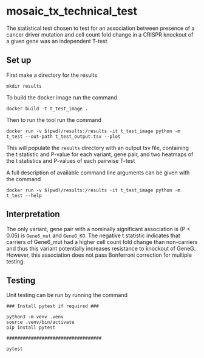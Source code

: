# mosaic_tx_technical_test

The statistical test chosen to test for an association between presence of a cancer driver mutation and cell count fold change in a CRISPR knockout of a given gene was an independent T-test

## Set up

First make a directory for the results

```
mkdir results
```

To build the docker image run the command

```
docker build -t t_test_image .
```

Then to run the tool run the command 

```
docker run -v $(pwd)/results:/results -it t_test_image python -m t_test --out-path t_test_output.tsv --plot
```

This will populate the `results` directory with an output tsv file, containing the t statistic and P-value for each variant, gene pair, and two heatmaps of the t statistics and P-values of each pairwise T-test

A full description of available command line arguments can be given with the command

```
docker run -v $(pwd)/results:/results -it t_test_image python -m t_test --help
```

## Interpretation

The only variant, gene pair with a nominally significant association is (P < 0.05) is `Gene6_mut` and `GeneG_KO`. The negative t statistic indicates that carriers of Gene6_mut had a higher cell count fold change than non-carriers and thus this variant potentially increases resistance to knockout of GeneG. However, this association does not pass Bonferroni correction for multiple testing.

## Testing

Unit testing can be run by running the command

```
### Install pytest if required ###

python3 -m venv .venv
source .venv/bin/activate
pip install pytest

###################################

pytest
```